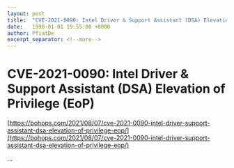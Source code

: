 ```yaml
---
layout: post
title:  "CVE-2021-0090: Intel Driver & Support Assistant (DSA) Elevation of Privilege (EoP)"
date:   1990-01-01 19:55:00 +0000
author: PfiatDe
excerpt_separator: <!--more-->
---
```


# CVE-2021-0090: Intel Driver & Support Assistant (DSA) Elevation of Privilege (EoP)

[https://bohops.com/2021/08/07/cve-2021-0090-intel-driver-support-assistant-dsa-elevation-of-privilege-eop/](https://bohops.com/2021/08/07/cve-2021-0090-intel-driver-support-assistant-dsa-elevation-of-privilege-eop/)

...
<!--more-->
